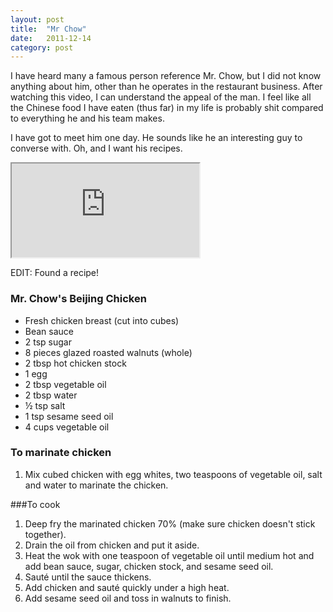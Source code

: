 ```yaml
---
layout: post
title:  "Mr Chow"
date:   2011-12-14
category: post
---
```


I have heard many a famous person reference Mr. Chow, but I did not know anything about him, other than he operates in the restaurant business. After watching this video, I can understand the appeal of the man. I feel like all the Chinese food I have eaten (thus far) in my life is probably shit compared to everything he and his team makes.

I have got to meet him one day. He sounds like he an interesting guy to converse with. Oh, and I want his recipes.

<div class="video-container">
	<iframe src="https://www.nowness.com/iframe?id=2518956993001" allowfullscreen mozallowfullscreen webkitallowfullscreen></iframe>
</div>

EDIT: Found a recipe!

### Mr. Chow's Beijing Chicken

<ul>
	<li>Fresh chicken breast (cut into cubes)</li>
	<li>Bean sauce</li>
	<li>2 tsp sugar</li>
	<li>8 pieces glazed roasted walnuts (whole)</li>
	<li>2 tbsp hot chicken stock</li>
	<li>1 egg</li>
	<li>2 tbsp vegetable oil</li>
	<li>2 tbsp water</li>
	<li>½ tsp salt</li>
	<li>1 tsp sesame seed oil</li>
	<li>4 cups vegetable oil</li>
</ul>

### To marinate chicken

<ol>
	<li>Mix cubed chicken with egg whites, two teaspoons of vegetable oil, salt and water to marinate the chicken.</li>
</ol>

###To cook

<ol>
	<li>Deep fry the marinated chicken 70% (make sure chicken doesn't stick together).</li>
	<li>Drain the oil from chicken and put it aside.</li>
	<li>Heat the wok with one teaspoon of vegetable oil until medium hot and add bean sauce, sugar, chicken stock, and sesame seed oil.</li>
	<li>Sauté until the sauce thickens.</li>
	<li>Add chicken and sauté quickly under a high heat.</li>
	<li>Add sesame seed oil and toss in walnuts to finish.</li>
</ol>